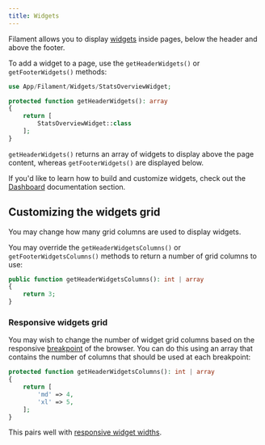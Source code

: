 ```yaml
---
title: Widgets
---
```


Filament allows you to display [widgets](../dashboard) inside pages, below the header and above the footer.

To add a widget to a page, use the `getHeaderWidgets()` or `getFooterWidgets()` methods:

```php
use App/Filament/Widgets/StatsOverviewWidget;

protected function getHeaderWidgets(): array
{
    return [
        StatsOverviewWidget::class
    ];
}
```

`getHeaderWidgets()` returns an array of widgets to display above the page content, whereas `getFooterWidgets()` are displayed below.

If you'd like to learn how to build and customize widgets, check out the [Dashboard](../dashboard) documentation section.

## Customizing the widgets grid

You may change how many grid columns are used to display widgets.

You may override the `getHeaderWidgetsColumns()` or `getFooterWidgetsColumns()` methods to return a number of grid columns to use:

```php
public function getHeaderWidgetsColumns(): int | array
{
    return 3;
}
```

### Responsive widgets grid

You may wish to change the number of widget grid columns based on the responsive [breakpoint](https://tailwindcss.com/docs/responsive-design#overview) of the browser. You can do this using an array that contains the number of columns that should be used at each breakpoint:

```php
protected function getHeaderWidgetsColumns(): int | array
{
    return [
        'md' => 4,
        'xl' => 5,
    ];
}
```

This pairs well with [responsive widget widths](../dashboard/getting-started#responsive-widget-widths).
